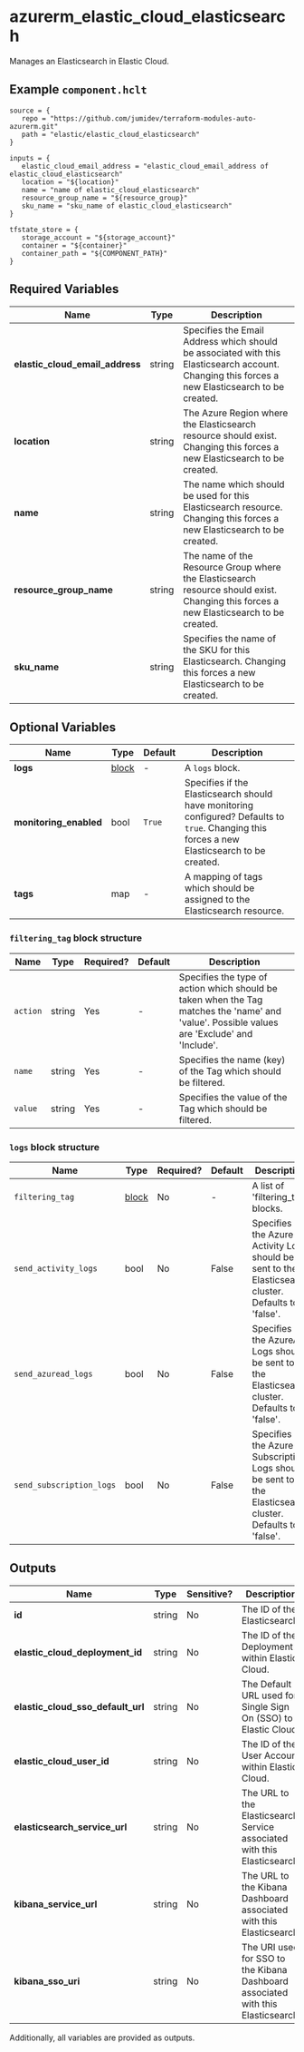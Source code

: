 # azurerm_elastic_cloud_elasticsearch

Manages an Elasticsearch in Elastic Cloud.

## Example `component.hclt`

```hcl
source = {
   repo = "https://github.com/jumidev/terraform-modules-auto-azurerm.git"   
   path = "elastic/elastic_cloud_elasticsearch"   
}

inputs = {
   elastic_cloud_email_address = "elastic_cloud_email_address of elastic_cloud_elasticsearch"   
   location = "${location}"   
   name = "name of elastic_cloud_elasticsearch"   
   resource_group_name = "${resource_group}"   
   sku_name = "sku_name of elastic_cloud_elasticsearch"   
}

tfstate_store = {
   storage_account = "${storage_account}"   
   container = "${container}"   
   container_path = "${COMPONENT_PATH}"   
}

```

## Required Variables

| Name | Type |  Description |
| ---- | --------- |  ----------- |
| **elastic_cloud_email_address** | string |  Specifies the Email Address which should be associated with this Elasticsearch account. Changing this forces a new Elasticsearch to be created. | 
| **location** | string |  The Azure Region where the Elasticsearch resource should exist. Changing this forces a new Elasticsearch to be created. | 
| **name** | string |  The name which should be used for this Elasticsearch resource. Changing this forces a new Elasticsearch to be created. | 
| **resource_group_name** | string |  The name of the Resource Group where the Elasticsearch resource should exist. Changing this forces a new Elasticsearch to be created. | 
| **sku_name** | string |  Specifies the name of the SKU for this Elasticsearch. Changing this forces a new Elasticsearch to be created. | 

## Optional Variables

| Name | Type |  Default  |  Description |
| ---- | --------- |  ----------- | ----------- |
| **logs** | [block](#logs-block-structure) |  -  |  A `logs` block. | 
| **monitoring_enabled** | bool |  `True`  |  Specifies if the Elasticsearch should have monitoring configured? Defaults to `true`. Changing this forces a new Elasticsearch to be created. | 
| **tags** | map |  -  |  A mapping of tags which should be assigned to the Elasticsearch resource. | 

### `filtering_tag` block structure

| Name | Type | Required? | Default | Description |
| ---- | ---- | --------- | ------- | ----------- |
| `action` | string | Yes | - | Specifies the type of action which should be taken when the Tag matches the 'name' and 'value'. Possible values are 'Exclude' and 'Include'. |
| `name` | string | Yes | - | Specifies the name (key) of the Tag which should be filtered. |
| `value` | string | Yes | - | Specifies the value of the Tag which should be filtered. |

### `logs` block structure

| Name | Type | Required? | Default | Description |
| ---- | ---- | --------- | ------- | ----------- |
| `filtering_tag` | [block](#logs-block-structure) | No | - | A list of 'filtering_tag' blocks. |
| `send_activity_logs` | bool | No | False | Specifies if the Azure Activity Logs should be sent to the Elasticsearch cluster. Defaults to 'false'. |
| `send_azuread_logs` | bool | No | False | Specifies if the AzureAD Logs should be sent to the Elasticsearch cluster. Defaults to 'false'. |
| `send_subscription_logs` | bool | No | False | Specifies if the Azure Subscription Logs should be sent to the Elasticsearch cluster. Defaults to 'false'. |



## Outputs

| Name | Type | Sensitive? | Description |
| ---- | ---- | --------- | --------- |
| **id** | string | No  | The ID of the Elasticsearch. | 
| **elastic_cloud_deployment_id** | string | No  | The ID of the Deployment within Elastic Cloud. | 
| **elastic_cloud_sso_default_url** | string | No  | The Default URL used for Single Sign On (SSO) to Elastic Cloud. | 
| **elastic_cloud_user_id** | string | No  | The ID of the User Account within Elastic Cloud. | 
| **elasticsearch_service_url** | string | No  | The URL to the Elasticsearch Service associated with this Elasticsearch. | 
| **kibana_service_url** | string | No  | The URL to the Kibana Dashboard associated with this Elasticsearch. | 
| **kibana_sso_uri** | string | No  | The URI used for SSO to the Kibana Dashboard associated with this Elasticsearch. | 

Additionally, all variables are provided as outputs.
